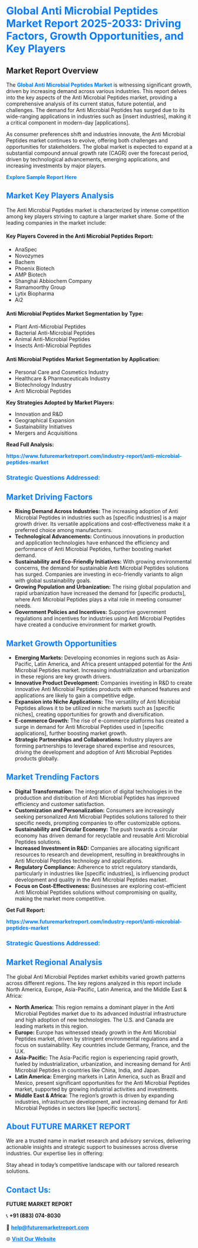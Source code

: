 <h1 style="color: #007BFF;">Global Anti Microbial Peptides Market Report 2025-2033: Driving Factors, Growth Opportunities, and Key Players</h1>

<section id="overview">
<h2>Market Report Overview</h2>
<p>The <a href="https://www.futuremarketreport.com/industry-report/anti-microbial-peptides-market" style="color: #007BFF; text-decoration: none;"><strong>Global Anti Microbial Peptides Market</strong></a> is witnessing significant growth, driven by increasing demand across various industries. This report delves into the key aspects of the Anti Microbial Peptides market, providing a comprehensive analysis of its current status, future potential, and challenges. The demand for Anti Microbial Peptides has surged due to its wide-ranging applications in industries such as [insert industries], making it a critical component in modern-day [applications].</p>
<p>As consumer preferences shift and industries innovate, the Anti Microbial Peptides market continues to evolve, offering both challenges and opportunities for stakeholders. The global market is expected to expand at a substantial compound annual growth rate (CAGR) over the forecast period, driven by technological advancements, emerging applications, and increasing investments by major players.</p>
</section>

<section id="overview">
<p><a href="https://www.futuremarketreport.com/request-sample/reportId=111492" style="color: #007BFF; text-decoration: none;"><strong>Explore Sample Report Here</strong></a></p>
</section>

<section id="key-players">
<h2 style="color: #007BFF;">Market Key Players Analysis</h2>
<p>The Anti Microbial Peptides market is characterized by intense competition among key players striving to capture a larger market share. Some of the leading companies in the market include:</p>
<h4>Key Players Covered in the Anti Microbial Peptides Report:</h4>
<ul><li>AnaSpec</li><li>Novozymes</li><li>Bachem</li><li>Phoenix Biotech</li><li>AMP Biotech</li><li>Shanghai Abbiochem Company</li><li>Ramamoorthy Group</li><li>Lytix Biopharma</li><li>Ai2</li></ul>
<h4>Anti Microbial Peptides Market Segmentation by Type:</h4>
<ul><li>Plant Anti-Microbial Peptides</li><li>Bacterial Anti-Microbial Peptides</li><li>Animal Anti-Microbial Peptides</li><li>Insects Anti-Microbial Peptides</li></ul>

<h4>Anti Microbial Peptides Market Segmentation by Application:</h4>
<ul><li>Personal Care and Cosmetics Industry</li><li>Healthcare &amp; Pharmaceuticals Industry</li><li>Biotechnology Industry</li><li>Anti Microbial Peptides</li></ul>
<p><strong>Key Strategies Adopted by Market Players:</strong></p>
<ul>
<li>Innovation and R&D</li>
<li>Geographical Expansion</li>
<li>Sustainability Initiatives</li>
<li>Mergers and Acquisitions</li>
</ul>
</section>

<section>
<p><strong>Read Full Analysis: </strong></p><a href="https://www.futuremarketreport.com/industry-report/anti-microbial-peptides-market" style="color: #007BFF; text-decoration: none;"><strong>https://www.futuremarketreport.com/industry-report/anti-microbial-peptides-market</strong></a>
<h3 style="color: #007BFF;">Strategic Questions Addressed:</h3>
</section>

<section id="driving-factors">
<h2 style="color: #007BFF;">Market Driving Factors</h2>
<ul>
<li><strong>Rising Demand Across Industries:</strong> The increasing adoption of Anti Microbial Peptides in industries such as [specific industries] is a major growth driver. Its versatile applications and cost-effectiveness make it a preferred choice among manufacturers.</li>
<li><strong>Technological Advancements:</strong> Continuous innovations in production and application technologies have enhanced the efficiency and performance of Anti Microbial Peptides, further boosting market demand.</li>
<li><strong>Sustainability and Eco-Friendly Initiatives:</strong> With growing environmental concerns, the demand for sustainable Anti Microbial Peptides solutions has surged. Companies are investing in eco-friendly variants to align with global sustainability goals.</li>
<li><strong>Growing Population and Urbanization:</strong> The rising global population and rapid urbanization have increased the demand for [specific products], where Anti Microbial Peptides plays a vital role in meeting consumer needs.</li>
<li><strong>Government Policies and Incentives:</strong> Supportive government regulations and incentives for industries using Anti Microbial Peptides have created a conducive environment for market growth.</li>
</ul>
</section>

<section id="growth-opportunities">
<h2 style="color: #007BFF;">Market Growth Opportunities</h2>
<ul>
<li><strong>Emerging Markets:</strong> Developing economies in regions such as Asia-Pacific, Latin America, and Africa present untapped potential for the Anti Microbial Peptides market. Increasing industrialization and urbanization in these regions are key growth drivers.</li>
<li><strong>Innovative Product Development:</strong> Companies investing in R&D to create innovative Anti Microbial Peptides products with enhanced features and applications are likely to gain a competitive edge.</li>
<li><strong>Expansion into Niche Applications:</strong> The versatility of Anti Microbial Peptides allows it to be utilized in niche markets such as [specific niches], creating opportunities for growth and diversification.</li>
<li><strong>E-commerce Growth:</strong> The rise of e-commerce platforms has created a surge in demand for Anti Microbial Peptides used in [specific applications], further boosting market growth.</li>
<li><strong>Strategic Partnerships and Collaborations:</strong> Industry players are forming partnerships to leverage shared expertise and resources, driving the development and adoption of Anti Microbial Peptides products globally.</li>
</ul>
</section>

<section id="trending-factors">
<h2 style="color: #007BFF;">Market Trending Factors</h2>
<ul>
<li><strong>Digital Transformation:</strong> The integration of digital technologies in the production and distribution of Anti Microbial Peptides has improved efficiency and customer satisfaction.</li>
<li><strong>Customization and Personalization:</strong> Consumers are increasingly seeking personalized Anti Microbial Peptides solutions tailored to their specific needs, prompting companies to offer customizable options.</li>
<li><strong>Sustainability and Circular Economy:</strong> The push towards a circular economy has driven demand for recyclable and reusable Anti Microbial Peptides solutions.</li>
<li><strong>Increased Investment in R&D:</strong> Companies are allocating significant resources to research and development, resulting in breakthroughs in Anti Microbial Peptides technology and applications.</li>
<li><strong>Regulatory Compliance:</strong> Adherence to strict regulatory standards, particularly in industries like [specific industries], is influencing product development and quality in the Anti Microbial Peptides market.</li>
<li><strong>Focus on Cost-Effectiveness:</strong> Businesses are exploring cost-efficient Anti Microbial Peptides solutions without compromising on quality, making the market more competitive.</li>
</ul>
</section>

<section>
<p><strong>Get Full Report: </strong></p><a href="https://www.futuremarketreport.com/industry-report/anti-microbial-peptides-market" style="color: #007BFF; text-decoration: none;"><strong>https://www.futuremarketreport.com/industry-report/anti-microbial-peptides-market</strong></a>
<h3 style="color: #007BFF;">Strategic Questions Addressed:</h3>
</section>


<section id="regional-analysis">
<h2 style="color: #007BFF;">Market Regional Analysis</h2>
<p>The global Anti Microbial Peptides market exhibits varied growth patterns across different regions. The key regions analyzed in this report include North America, Europe, Asia-Pacific, Latin America, and the Middle East & Africa:</p>
<ul>
<li><strong>North America:</strong> This region remains a dominant player in the Anti Microbial Peptides market due to its advanced industrial infrastructure and high adoption of new technologies. The U.S. and Canada are leading markets in this region.</li>
<li><strong>Europe:</strong> Europe has witnessed steady growth in the Anti Microbial Peptides market, driven by stringent environmental regulations and a focus on sustainability. Key countries include Germany, France, and the U.K.</li>
<li><strong>Asia-Pacific:</strong> The Asia-Pacific region is experiencing rapid growth, fueled by industrialization, urbanization, and increasing demand for Anti Microbial Peptides in countries like China, India, and Japan.</li>
<li><strong>Latin America:</strong> Emerging markets in Latin America, such as Brazil and Mexico, present significant opportunities for the Anti Microbial Peptides market, supported by growing industrial activities and investments.</li>
<li><strong>Middle East & Africa:</strong> The region’s growth is driven by expanding industries, infrastructure development, and increasing demand for Anti Microbial Peptides in sectors like [specific sectors].</li>
</ul>
</section>

<footer>
<h2 style="color: #007BFF;">About FUTURE MARKET REPORT</h2>
<p>We are a trusted name in market research and advisory services, delivering actionable insights and strategic support to businesses across diverse industries. Our expertise lies in offering:</p>

<p>Stay ahead in today’s competitive landscape with our tailored research solutions.</p>

<h2 style="color: #007BFF;">Contact Us:</h2>
<p><strong>FUTURE MARKET REPORT</strong></p>
<p>📞 <strong>+91 (883) 074-8030</strong></p>
<p>📧 <strong><a href="mailto:help@futuremarketreport.com" style="color: #007BFF;">help@futuremarketreport.com</a></strong></p>
<p>🌐 <strong><a href="https://www.futuremarketreport.com/" style="color: #007BFF;">Visit Our Website</a></strong></p>
</footer>